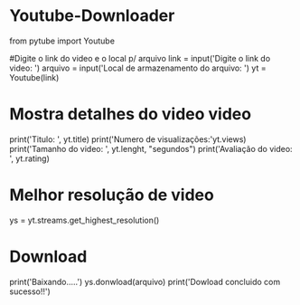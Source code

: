# Youtube-Downloader

from pytube import Youtube

#Digite o link do video e o local p/ arquivo
link = input('Digite o link do video: ')
arquivo = input('Local de armazenamento do arquivo: ')
yt = Youtube(link)

# Mostra detalhes do video video
print('Titulo: ', yt.title)
print('Numero de visualizações:'yt.views)
print('Tamanho do video: ', yt.lenght, "segundos")
print('Avaliação do video: ', yt.rating)

# Melhor resolução de video
ys = yt.streams.get_highest_resolution()

# Download 
print('Baixando.....')
ys.donwload(arquivo)
print('Dowload concluido com sucesso!!')
